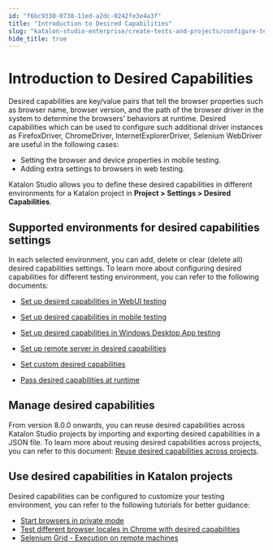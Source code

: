 ```yaml
---
id: "f6bc9330-0738-11ed-a2dc-0242fe3e4a3f"
title: "Introduction to Desired Capabilities"
slug: "katalon-studio-enterprise/create-tests-and-projects/configure-test-cases/desired-capabilities/introduction-to-desired-capabilities"
hide_title: true
---
```

    

# <a id="id" class="anchor_top_offset"/><a id="ariaid-title1" class="anchor_top_offset"/>Introduction to Desired Capabilities

    
      
<p xmlns="http://www.w3.org/1999/xhtml" className="p">Desired capabilities are key/value pairs that tell the browser   properties such as browser name, browser version, and the path of   the browser driver in the system to determine the browsers'   behaviors at runtime. Desired capabilities which can be used to   configure such additional driver instances as FirefoxDriver,   ChromeDriver, InternetExplorerDriver, Selenium WebDriver are useful   in the following cases:</p> 
      
<ul xmlns="http://www.w3.org/1999/xhtml" className="ul">   <li className="li">Setting the browser and device properties in mobile     testing.</li>   <li className="li">Adding extra settings to browsers in web testing.</li> </ul> 
      
<p xmlns="http://www.w3.org/1999/xhtml" className="p">Katalon Studio allows you to define these desired capabilities   in different environments for a Katalon project   in <strong className="ph b">Project &gt; Settings &gt; Desired     Capabilities</strong>.</p> 
    
  
    

## <a id="id_1" class="anchor_top_offset"/>Supported environments for desired capabilities settings

    
      
<p xmlns="http://www.w3.org/1999/xhtml" className="p">In each selected environment, you can add, delete or clear   (delete all) desired capabilities settings. To learn more about   configuring desired capabilities for different testing environment,   you can refer to the following documents:</p> 
      
<ul xmlns="http://www.w3.org/1999/xhtml" className="ul">   <li className="li">     <p className="p">       <a className="xref" href="/docs/katalon-studio-enterprise/create-tests-and-projects/configure-test-cases/desired-capabilities/set-up-desired-capabilities-for-webui-testing">Set         up desired capabilities in WebUI testing</a>     </p>   </li>   <li className="li">     <p className="p">       <a className="xref" href="/docs/katalon-studio-enterprise/create-tests-and-projects/configure-test-cases/desired-capabilities/set-up-desired-capabilities-in-mobile-testing">Set         up desired capabilities in mobile testing</a>     </p>   </li>   <li className="li">     <p className="p">       <a className="xref" href="/docs/katalon-studio-enterprise/create-tests-and-projects/configure-test-cases/desired-capabilities/set-up-desired-capabilities-in-windows-desktop-app-testing">Set         up desired capabilities in Windows Desktop App testing</a>     </p>   </li>   <li className="li">     <p className="p">       <a className="xref" href="/docs/katalon-studio-enterprise/create-tests-and-projects/configure-test-cases/desired-capabilities/set-up-remote-server-in-desired-capabilities">Set         up remote server in desired capabilities</a>     </p>   </li>   <li className="li">     <p className="p">       <a className="xref" href="/docs/katalon-studio-enterprise/create-tests-and-projects/configure-test-cases/desired-capabilities/set-custom-desired-capabilities">Set         custom desired capabilities</a>     </p>   </li>   <li className="li">     <p className="p">       <a className="xref" href="/docs/katalon-studio-enterprise/create-tests-and-projects/configure-test-cases/desired-capabilities/pass-desired-capabilities-at-runtime">Pass         desired capabilities at runtime</a>     </p>   </li> </ul> 
    
  
    

## <a id="id_2" class="anchor_top_offset"/>Manage desired capabilities

    
      
<p xmlns="http://www.w3.org/1999/xhtml" className="p">From version 8.0.0 onwards, you can reuse desired capabilities   across Katalon Studio projects by importing and exporting desired   capabilities in a JSON file. To learn more about reusing desired   capabilities across projects, you can refer to this document: <a className="xref" href="/docs/katalon-studio-enterprise/create-tests-and-projects/configure-test-cases/desired-capabilities/manage-desired-capabilities">Reuse     desired capabilities across projects</a>.</p> 
    
  
    

## <a id="id_3" class="anchor_top_offset"/>Use desired capabilities in Katalon projects

    
      
<p xmlns="http://www.w3.org/1999/xhtml" className="p">Desired capabilities can be configured to customize your testing   environment, you can refer to the following tutorials for better   guidance:</p> 
      
<ul xmlns="http://www.w3.org/1999/xhtml" className="ul">   <li className="li">     <a className="xref" href="/docs/katalon-studio-enterprise/create-tests-and-projects/configure-test-cases/desired-capabilities/start-browsers-in-private-mode">Start       browsers in private mode</a>   </li>   <li className="li">     <a className="xref" href="/docs/katalon-studio-enterprise/create-tests-and-projects/configure-test-cases/desired-capabilities/test-different-browser-locales-in-chrome-with-desired-capabilities">Test       different browser locales in Chrome with desired       capabilities</a>   </li>   <li className="li">     <a className="xref" href="/docs/katalon-studio-enterprise/create-tests-and-projects/configure-test-cases/desired-capabilities/selenium-grid---execution-on-remote-machines">Selenium       Grid - Execution on remote machines</a>   </li> </ul> 
    
  
